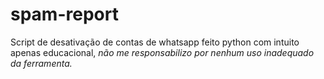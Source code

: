 # spam-report
Script de desativação de contas de whatsapp feito python com intuito apenas educacional, *não me responsabilizo por nenhum uso inadequado da ferramenta.*
